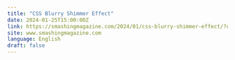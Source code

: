 ```yaml
---
title: "CSS Blurry Shimmer Effect"
date: 2024-01-25T15:00:00Z
link: https://smashingmagazine.com/2024/01/css-blurry-shimmer-effect/?utm_medium=RSS&utm_source=news.12bit.vn
site: www.smashingmagazine.com
language: English
draft: false
---
```

